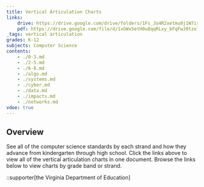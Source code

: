 ```yaml
---
title: Vertical Articulation Charts
links:
    drive: https://drive.google.com/drive/folders/1Fs_Jo4R2xetmu8j1W7isyDUHrM14Y682
    pdf: https://drive.google.com/file/d/1xGWx5etH0u8qqRLxy_bFqFwJ0tzolItW/view?usp=drive_link
_tags: vertical articulation
grades: K-12
subjects: Computer Science
contents:
    - ./0-3.md
    - ./2-5.md
    - ./6-8.md
    - ./algo.md
    - ./systems.md
    - ./cyber.md
    - ./data.md
    - ./impacts.md
    - ./networks.md
vdoe: true
---
```


## Overview

See all of the computer science standards by each strand and how they advance from kindergarten through high school. Click the links above to view all of the vertical articulation charts in one document. Browse the links below to view charts by grade band or strand.

::supporter[the Virginia Department of Education]